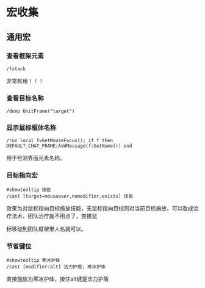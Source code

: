 # 宏收集

## 通用宏

### 查看框架元素

```
/fstack
```
非常有用！！！

### 查看目标名称

```
/dump UnitFrame("target")
```

### 显示鼠标框体名称

```
/run local f=GetMouseFocus(); if f then DEFAULT_CHAT_FRAME:AddMessage(f:GetName()) end
```
用于检测界面元素名称。


### 目标指向宏

```
#showtooltip 技能
/cast [target=mouseover,nomodifier,exists] 技能
```

效果为对鼠标指向目标施放技能，无鼠标指向目标则对当前目标施放，可以改成治疗法术，团队治疗就不用点了，直接鼠

标移动到团队框架里人名就可以。



### 节省键位

```
#showtooltip 寒冰护体 
/cast [modifier:alt] 法力护盾; 寒冰护体
```

直接施放为寒冰护体，按住alt键是法力护盾


